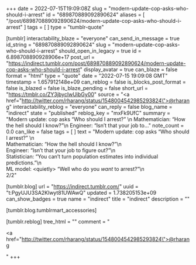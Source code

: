 +++
date = 2022-07-15T19:09:08Z
slug = "modern-update-cop-asks-who-should-i-arrest"
id = "689870889092890624"
aliases = [ "/post/689870889092890624/modern-update-cop-asks-who-should-i-arrest" ]
tags = [ ]
type = "tumblr-quote"

[tumblr]
interactability_blaze = "everyone"
can_send_in_message = true
id_string = "689870889092890624"
slug = "modern-update-cop-asks-who-should-i-arrest"
should_open_in_legacy = true
id = 6.898708890928906e+17
post_url = "https://indirect.tumblr.com/post/689870889092890624/modern-update-cop-asks-who-should-i-arrest"
display_avatar = true
can_blaze = false
format = "html"
type = "quote"
date = "2022-07-15 19:09:08 GMT"
timestamp = 1.657912148e+09
can_reblog = false
is_blocks_post_format = false
is_blazed = false
is_blaze_pending = false
short_url = "https://tmblr.co/ZY3jbycIwUibGy00"
source = "<a href=\"http://twitter.com/rharang/status/1548004542985293824\">@rharang</a>"
interactability_reblog = "everyone"
can_reply = false
blog_name = "indirect"
state = "published"
reblog_key = "mxFk9UfC"
summary = "Modern update: cop asks “Who should I arrest?” \n Mathematician: “How the hell should I know?”\n Engineer: “Isn’t that your job to..."
note_count = 0.0
can_like = false
tags = [ ]
text = "Modern update: cop asks &ldquo;Who should I arrest?&rdquo; \n<br/>Mathematician: &ldquo;How the hell should I know?&rdquo;\n<br/>Engineer: &ldquo;Isn&rsquo;t that your job to figure out?&rdquo;\n<br/>Statistician: &ldquo;You can&rsquo;t turn population estimates into individual predictions.&rdquo;\n<br/>ML model: &lt;quietly&gt; &ldquo;Well who do you *want* to arrest?&rdquo;\n<br/>2/2"

[tumblr.blog]
url = "https://indirect.tumblr.com/"
uuid = "t:PgyUJU3SA2Klwyt81UWAwQ"
updated = 1.738205153e+09
can_show_badges = true
name = "indirect"
title = "indirect"
description = ""

[tumblr.blog.tumblrmart_accessories]

[tumblr.reblog]
tree_html = ""
comment = "<p><a href=\"http://twitter.com/rharang/status/1548004542985293824\">@rharang</a></p>"
+++

